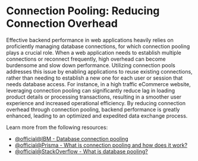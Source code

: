 # Connection Pooling: Reducing Connection Overhead

Effective backend performance in web applications heavily relies on proficiently managing database connections, for which connection pooling plays a crucial role. When a web application needs to establish multiple connections or reconnect frequently, high overhead can become burdensome and slow down performance. Utilizing connection pools addresses this issue by enabling applications to reuse existing connections, rather than needing to establish a new one for each user or session that needs database access. For instance, in a high traffic eCommerce website, leveraging connection pooling can significantly reduce lag in loading product details or processing transactions, resulting in a smoother user experience and increased operational efficiency. By reducing connection overhead through connection pooling, backend performance is greatly enhanced, leading to an optimized and expedited data exchange process.

Learn more from the following resources:

- [@official@IBM - Database connection pooling](https://www.ibm.com/docs/en/cognos-analytics/12.0.x?topic=administration-database-connection-pooling)
- [@official@Prisma - What is connection pooling and how does it work?](https://www.prisma.io/dataguide/database-tools/connection-pooling)
- [@official@StackOverflow - What is database pooling?](https://stackoverflow.com/questions/4041114/what-is-database-pooling)